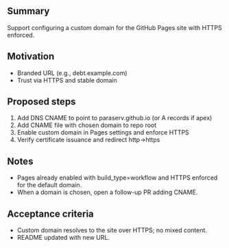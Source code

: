 ## Summary
Support configuring a custom domain for the GitHub Pages site with HTTPS enforced.

## Motivation
- Branded URL (e.g., debt.example.com)
- Trust via HTTPS and stable domain

## Proposed steps
1) Add DNS CNAME to point to paraserv.github.io (or A records if apex)
2) Add CNAME file with chosen domain to repo root
3) Enable custom domain in Pages settings and enforce HTTPS
4) Verify certificate issuance and redirect http->https

## Notes
- Pages already enabled with build_type=workflow and HTTPS enforced for the default domain.
- When a domain is chosen, open a follow-up PR adding CNAME.

## Acceptance criteria
- Custom domain resolves to the site over HTTPS; no mixed content.
- README updated with new URL.
